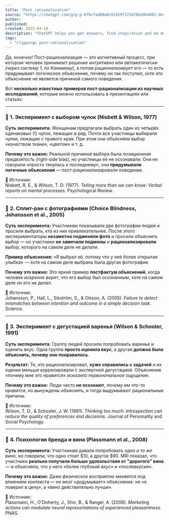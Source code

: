 ```yaml
---
title: "Post rationalisation"
source: "https://chatgpt.com/g/g-p-676cfad88a0c81919f171b766a9b4091-designing-behaviour-course/c/680211ed-efa8-8013-ac01-8d38ff608fa3"
author:
published:
created: 2025-04-18
description: "ChatGPT helps you get answers, find inspiration and be more productive. It is free to use and easy to try. Just ask and ChatGPT can help with writing, learning, brainstorming and more."
tags:
  - "clippings post-rationalisation"
---
```

Да, конечно! Пост-рационализация — это когнитивный процесс, при котором человек *принимает решение интуитивно или автоматически (через систему 1, по Канеману)*, а потом *рационализирует его* — то есть придумывает логическое объяснение, почему он так поступил, хотя это объяснение не является причиной самого поведения.

Вот **несколько известных примеров пост-рационализации из научных исследований**, которые можно использовать в презентациях или статьях:

---

### 🧪 **1\. Эксперимент с выбором чулок (Nisbett & Wilson, 1977)**

**Суть эксперимента:** Женщинам предлагали выбрать один из четырёх одинаковых (!) чулок, лежащих в ряд. Почти все участницы выбирали чулки, лежащие с правого края. При этом они объясняли выбор «качеством ткани», «цветом» и т. д.

**Почему это важно:** Реальной причиной выбора была *позиционная предвзятость* (right-side bias), но участницы её не осознавали. Они не говорили «просто тянулась к последнему», они **придумывали логичные объяснения** — *пост-рационализировали поведение*.

📖 Источник:  
Nisbett, R. E., & Wilson, T. D. (1977). *Telling more than we can know: Verbal reports on mental processes.* Psychological Review.

---

### 🧪 **2\. Сплит-ран с фотографиями (Choice Blindness, Johansson et al., 2005)**

**Суть эксперимента:** Участникам показывали две фотографии людей и просили выбрать, кто из них привлекательнее. После этого экспериментаторы **незаметно подменяли фото** и просили объяснить выбор — но участники **не замечали подмены** и **рационализировали** выбор, которого на самом деле не делали.

**Пример объяснения:** «Я выбрал её, потому что у неё более открытая улыбка» — хотя на самом деле выбрана была другая фотография.

**Почему это важно:** Это яркий пример **постфактум объяснений**, когда человек *искренне верит*, что его выбор был осознанным, хотя на самом деле он его не делал.

📖 Источник:  
Johansson, P., Hall, L., Sikström, S., & Olsson, A. (2005). *Failure to detect mismatches between intention and outcome in a simple decision task.* Science.

---

### 🧪 **3\. Эксперимент с дегустацией варенья (Wilson & Schooler, 1991)**

**Суть эксперимента:** Группу людей просили попробовать варенье и оценить вкус. Одна группа **просто оценила вкус**, а другая **должна была объяснить, почему оно понравилось**.

**Результат:** Те, кто рационализировал, **хуже справились с задачей** и их оценки меньше коррелировали с экспертной дегустацией. Объяснение «почему мне это нравится» *исказило первоначальное ощущение*.

**Почему это важно:** Люди часто **не осознают**, *почему им что-то нравится*, но *вынуждены объяснять*, и тогда выдумывают рациональные причины.

📖 Источник:  
Wilson, T. D., & Schooler, J. W. (1991). *Thinking too much: Introspection can reduce the quality of preferences and decisions.* Journal of Personality and Social Psychology.

---

### 🧪 **4\. Психология бренда и вина (Plassmann et al., 2008)**

**Суть эксперимента:** Участникам давали попробовать *одно и то же вино*, но говорили, что одно стоит $10, а другое $90. MRI показал, что участники **реально получали больше удовольствия от "дорогого" вина** — и объясняли, что у него «более глубокий вкус» и «послевкусие».

**Почему это важно:** Даже *физическое восприятие* меняется под влиянием контекста — но мозг «додумывает» объяснение: не «я поверил в цену», а «вино действительно лучше».

📖 Источник:  
Plassmann, H., O'Doherty, J., Shiv, B., & Rangel, A. (2008). *Marketing actions can modulate neural representations of experienced pleasantness.* PNAS.